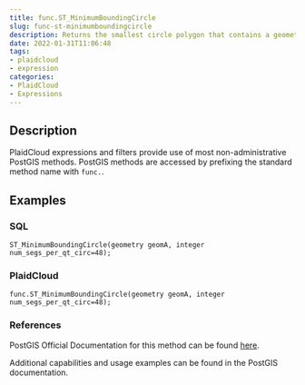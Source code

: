 ```yaml
---
title: func.ST_MinimumBoundingCircle
slug: func-st-minimumboundingcircle
description: Returns the smallest circle polygon that contains a geometry
date: 2022-01-31T11:06:48
tags:
- plaidcloud
- expression
categories:
- PlaidCloud
- Expressions
---
```



## Description


PlaidCloud expressions and filters provide use of most non-administrative PostGIS methods. PostGIS methods are accessed by prefixing the standard method name with `func.`.



## Examples


### SQL



```
ST_MinimumBoundingCircle(geometry geomA, integer num_segs_per_qt_circ=48);
```

  



### PlaidCloud



```
func.ST_MinimumBoundingCircle(geometry geomA, integer num_segs_per_qt_circ=48);
```

  



### References


PostGIS Official Documentation for this method can be found [here](https://postgis.net/docs/manual-3.1/ST_MinimumBoundingCircle.html).



Additional capabilities and usage examples can be found in the PostGIS documentation.

